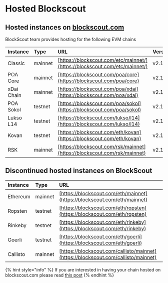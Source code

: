 # Hosted Blockscout

## Hosted instances on [blockscout.com](http://blockscout.com)

BlockScout team provides hosting for the following EVM chains

| Instance | Type | URL | Version |
| :--- | :--- | :--- | :--- |
| Classic | mainnet | [https://blockscout.com/etc/mainnet/](https://blockscout.com/etc/mainnet/) | v2.1.0 |
| POA Core | mainnet | [https://blockscout.com/poa/core](https://blockscout.com/poa/core) | v2.1.0 |
| xDai Chain | mainnet | [https://blockscout.com/poa/xdai](https://blockscout.com/poa/xdai) | v2.1.0 |
| POA Sokol | testnet | [https://blockscout.com/poa/sokol](https://blockscout.com/poa/sokol) | v2.1.0 |
| Lukso L14 | testnet | [https://blockscout.com/lukso/l14](https://blockscout.com/lukso/l14) | v2.1.0 |
| Kovan | testnet | [https://blockscout.com/eth/kovan](https://blockscout.com/eth/kovan) | v2.1.0 |
| RSK | mainnet | [https://blockscout.com/rsk/mainnet](https://blockscout.com/rsk/mainnet) | v2.1.0 |

## Discontinued hosted instances on BlockScout

| Instance | Type | URL |
| :--- | :--- | :--- |
| Ethereum | mainnet | [https://blockscout.com/eth/mainnet](https://blockscout.com/eth/mainnet) |
| Ropsten | testnet | [https://blockscout.com/eth/ropsten](https://blockscout.com/eth/ropsten) |
| Rinkeby | testnet | [https://blockscout.com/eth/rinkeby](https://blockscout.com/eth/rinkeby) |
| Goerli | testnet | [https://blockscout.com/eth/goerli](https://blockscout.com/eth/goerli) |
| Callisto | mainnet | [https://blockscout.com/callisto/mainnet](https://blockscout.com/callisto/mainnet) |

{% hint style="info" %}
If you are interested in having your chain hosted on blockscout.com please read [this post](../../for-projects/your-chain-on-blockscout.com.md) 
{% endhint %}


